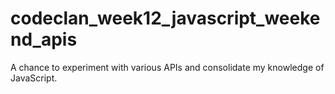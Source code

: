 # codeclan_week12_javascript_weekend_apis

A chance to experiment with various APIs and consolidate my knowledge of JavaScript.
